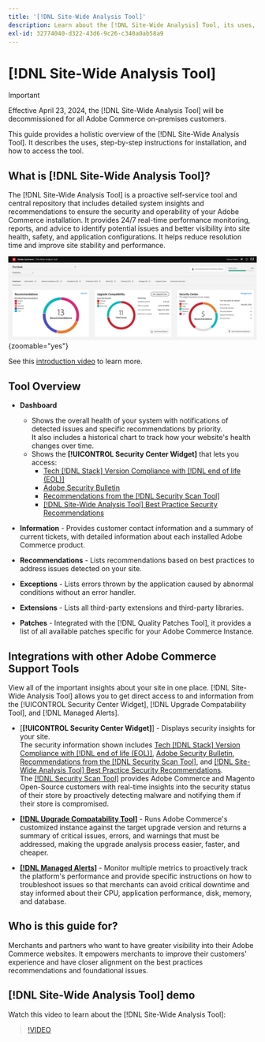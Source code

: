 ```yaml
---
title: '[!DNL Site-Wide Analysis Tool]'
description: Learn about the [!DNL Site-Wide Analysis] Tool, its uses, the installation process, and how to get access
exl-id: 32774040-d322-43d6-9c26-c340a0ab58a9
---
```

# [!DNL Site-Wide Analysis Tool]

>[!IMPORTANT]
>
>Effective April 23, 2024, the [!DNL Site-Wide Analysis Tool] will be decommissioned for all Adobe Commerce on-premises customers.

This guide provides a holistic overview of the [!DNL Site-Wide Analysis Tool]. It describes the uses, step-by-step instructions for installation, and how to access the tool.

## What is [!DNL Site-Wide Analysis Tool]? 

The [!DNL Site-Wide Analysis Tool] is a proactive self-service tool and central repository that includes detailed system insights and recommendations to ensure the security and operability of your Adobe Commerce installation. It provides 24/7 real-time performance monitoring, reports, and advice to identify potential issues and better visibility into site health, safety, and application configurations. It helps reduce resolution time and improve site stability and performance.

![Site-Wide Analysis Tool dashboard](../../assets/tools/swat-dashboard.png){zoomable="yes"}

See this [introduction video](https://www.youtube.com/watch?v=KW2R8ki_RG4) to learn more.

## Tool Overview

- **Dashboard**
    - Shows the overall health of your system with notifications of detected issues and specific recommendations by priority.<br>
    It also includes a historical chart to track how your website's health changes over time.
    - Shows the **[!UICONTROL Security Center Widget]** that lets you access:
        - [Tech [!DNL Stack] Version Compliance with [!DNL end of life (EOL)]](https://experienceleague.adobe.com/docs/commerce-operations/installation-guide/system-requirements.html)
        - [Adobe Security Bulletin](https://helpx.adobe.com/security/security-bulletin.html)
        - [Recommendations from the [!DNL Security Scan Tool]](https://experienceleague.adobe.com/docs/commerce-admin/systems/security/security-scan.html)
        - [[!DNL Site-Wide Analysis Tool] Best Practice Security Recommendations](https://experienceleague.adobe.com/docs/commerce-operations/tools/site-wide-analysis-tool/recommendations.html)
        
- **Information** - Provides customer contact information and a summary of current tickets, with detailed information about each installed Adobe Commerce product.

- **Recommendations** - Lists recommendations based on best practices to address issues detected on your site.

- **Exceptions** - Lists errors thrown by the application caused by abnormal conditions without an error handler.

- **Extensions** - Lists all third-party extensions and third-party libraries.

- **Patches** - Integrated with the [!DNL Quality Patches Tool], it provides a list of all available patches specific for your Adobe Commerce Instance.

## Integrations with other Adobe Commerce Support Tools

View all of the important insights about your site in one place. [!DNL Site-Wide Analysis Tool] allows you to get direct access to and information from the [!UICONTROL Security Center Widget], [!DNL Upgrade Compatability Tool], and [!DNL Managed Alerts].

- [**[!UICONTROL Security Center Widget]**] - Displays security insights for your site.<br>
The security information shown includes [Tech [!DNL Stack] Version Compliance with [!DNL end of life (EOL)]](https://experienceleague.adobe.com/docs/commerce-operations/installation-guide/system-requirements.html), [Adobe Security Bulletin](https://helpx.adobe.com/security/security-bulletin.html), [Recommendations from the [!DNL Security Scan Tool]](https://experienceleague.adobe.com/docs/commerce-admin/systems/security/security-scan.html), and [[!DNL Site-Wide Analysis Tool] Best Practice Security Recommendations](https://experienceleague.adobe.com/docs/commerce-operations/tools/site-wide-analysis-tool/recommendations.html).<br>
The [[!DNL Security Scan Tool]](https://experienceleague.adobe.com/docs/commerce-admin/systems/security/security-scan.html) provides Adobe Commerce and Magento Open-Source customers with real-time insights into the security status of their store by proactively detecting malware and notifying them if their store is compromised.

- [**[!DNL Upgrade Compatability Tool]**](../../upgrade/upgrade-compatibility-tool/overview.md) - Runs Adobe Commerce's customized instance against the target upgrade version and returns a summary of critical issues, errors, and warnings that must be addressed, making the upgrade analysis process easier, faster, and cheaper.

- [**[!DNL Managed Alerts]**](https://support.magento.com/hc/en-us/sections/360010758472-Managed-alerts-for-Adobe-Commerce) - Monitor multiple metrics to proactively track the platform's performance and provide specific instructions on how to troubleshoot issues so that merchants can avoid critical downtime and stay informed about their CPU, application performance, disk, memory, and database.

## Who is this guide for?

Merchants and partners who want to have greater visibility into their Adobe Commerce websites. It empowers merchants to improve their customers' experience and have closer alignment on the best practices recommendations and foundational issues.

## [!DNL Site-Wide Analysis Tool] demo

Watch this video to learn about the [!DNL Site-Wide Analysis Tool]:

>[!VIDEO](https://video.tv.adobe.com/v/344001?quality=12)
